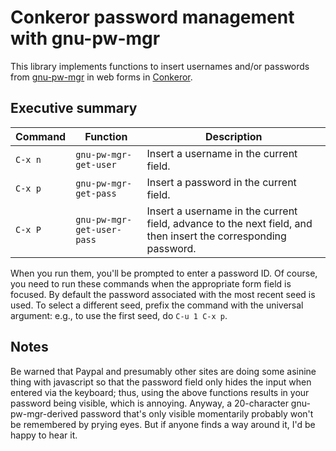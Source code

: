 # Conkeror password management with gnu-pw-mgr

This library implements functions to insert usernames and/or passwords
from [gnu-pw-mgr](http://www.gnu.org/s/gnu-pw-mgr) in web forms in
[Conkeror](http://www.conkeror.org).

## Executive summary

|Command|Function                  |Description
|-------|--------------------------|---------------------------------------
|`C-x n`|`gnu-pw-mgr-get-user`     |Insert a username in the current field.
|`C-x p`|`gnu-pw-mgr-get-pass`     |Insert a password in the current field.
|`C-x P`|`gnu-pw-mgr-get-user-pass`|Insert a username in the current field, advance to the next field, and then insert the corresponding password.

When you run them, you'll be prompted to enter a password ID.  Of
course, you need to run these commands when the appropriate form field
is focused.  By default the password associated with the most recent
seed is used.  To select a different seed, prefix the command with the
universal argument: e.g., to use the first seed, do `C-u 1 C-x p`.

## Notes

Be warned that Paypal and presumably other sites are doing some
asinine thing with javascript so that the password field only hides
the input when entered via the keyboard; thus, using the above
functions results in your password being visible, which is annoying.
Anyway, a 20-character gnu-pw-mgr-derived password that's only visible
momentarily probably won't be remembered by prying eyes.  But if
anyone finds a way around it, I'd be happy to hear it.

